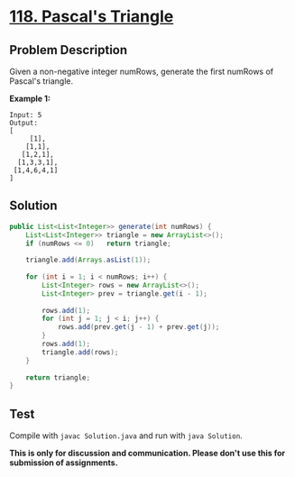# [118. Pascal's Triangle][title]

## Problem Description

Given a non-negative integer numRows, generate the first numRows of Pascal's triangle.

**Example 1:**

```
Input: 5
Output:
[
     [1],
    [1,1],
   [1,2,1],
  [1,3,3,1],
 [1,4,6,4,1]
]
```

## Solution

```java
public List<List<Integer>> generate(int numRows) {
    List<List<Integer>> triangle = new ArrayList<>();
    if (numRows <= 0)   return triangle;
    
    triangle.add(Arrays.asList(1));
    
    for (int i = 1; i < numRows; i++) {
        List<Integer> rows = new ArrayList<>();
        List<Integer> prev = triangle.get(i - 1);
        
        rows.add(1);
        for (int j = 1; j < i; j++) {
            rows.add(prev.get(j - 1) + prev.get(j));
        }
        rows.add(1);
        triangle.add(rows);
    }
    
    return triangle;
}
```

## Test

Compile with `javac Solution.java` and run with `java Solution`.

**This is only for discussion and communication. Please don't use this for submission of assignments.**

[title]: https://leetcode.com/problems/pascals-triangle/
